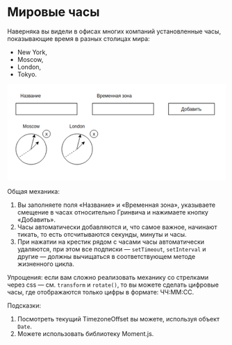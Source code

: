 Мировые часы
===

Наверняка вы видели в офисах многих компаний установленные часы, показывающие время в разных столицах мира:
* New York,
* Moscow,
* London,
* Tokyo.

![Watches](./public/watches.png)

Общая механика:

1. Вы заполняете поля «Название» и «Временная зона», указываете смещение в часах относительно Гринвича и нажимаете кнопку «Добавить».
1. Часы автоматически добавляются и, что самое важное, начинают тикать, то есть отсчитываются секунды, минуты и часы.
1. При нажатии на крестик рядом с часами часы автоматически удаляются, при этом все подписки — `setTimeout`, `setInterval` и другие — должны вычищаться в соответствующем методе жизненного цикла.

Упрощения: если вам сложно реализовать механику со стрелками через css — см. `transform` и `rotate()`, то вы можете сделать цифровые часы, где отображаются только цифры в формате: ЧЧ:ММ:СС.

Подсказки:
1. Посмотреть текущий TimezoneOffset вы можете, используя объект `Date`.
1. Можете использовать библиотеку Moment.js.